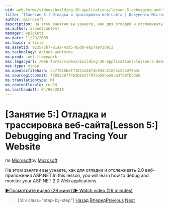 ```yaml
---
uid: web-forms/videos/building-20-applications/lesson-5-debugging-and-tracing-your-website
title: '[Занятие 5:] Отладка и трассировка веб-сайта | Документы Microsoft'
author: microsoft
description: На этом занятии вы узнаете, как для отладки и отслеживать 2.0 веб-приложения ASP.NET.
ms.author: aspnetcontent
manager: wpickett
ms.date: 11/29/2005
ms.topic: article
ms.assetid: 923573b7-91aa-43d5-85d8-ea27a972d913
ms.technology: dotnet-webforms
ms.prod: .net-framework
msc.legacyurl: /web-forms/videos/building-20-applications/lesson-5-debugging-and-tracing-your-website
msc.type: video
ms.openlocfilehash: cc7f610bef71831a46f4b93dc21843c23a370a3c
ms.sourcegitcommit: f8852267f463b62d7f975e56bea9aa3f68fbbdeb
ms.translationtype: MT
ms.contentlocale: ru-RU
ms.lasthandoff: 04/06/2018
---
```

<a name="lesson-5-debugging-and-tracing-your-website"></a><span data-ttu-id="9a66b-103">[Занятие 5:] Отладка и трассировка веб-сайта</span><span class="sxs-lookup"><span data-stu-id="9a66b-103">[Lesson 5:] Debugging and Tracing Your Website</span></span>
====================
<span data-ttu-id="9a66b-104">по [Microsoft](https://github.com/microsoft)</span><span class="sxs-lookup"><span data-stu-id="9a66b-104">by [Microsoft](https://github.com/microsoft)</span></span>

<span data-ttu-id="9a66b-105">На этом занятии вы узнаете, как для отладки и отслеживать 2.0 веб-приложения ASP.NET.</span><span class="sxs-lookup"><span data-stu-id="9a66b-105">In this lesson, you will learn how to debug and monitor your ASP.NET 2.0 Web applications.</span></span>

[<span data-ttu-id="9a66b-106">&#9654;Посмотрите видео (29 минут)</span><span class="sxs-lookup"><span data-stu-id="9a66b-106">&#9654; Watch video (29 minutes)</span></span>](https://channel9.msdn.com/Blogs/ASP-NET-Site-Videos/lesson-5-debugging-and-tracing-your-website)

> [!div class="step-by-step"]
> <span data-ttu-id="9a66b-107">[Назад](lesson-4-understanding-web-application-state.md)
> [Вперед](lesson-6-working-with-stylesheets-and-master-pages.md)</span><span class="sxs-lookup"><span data-stu-id="9a66b-107">[Previous](lesson-4-understanding-web-application-state.md)
[Next](lesson-6-working-with-stylesheets-and-master-pages.md)</span></span>
